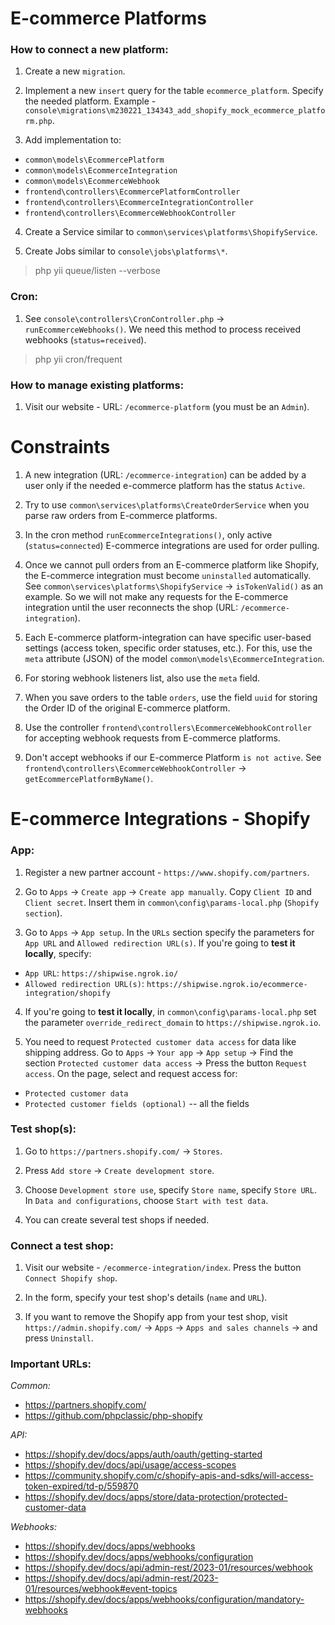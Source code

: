 # E-commerce Platforms

### How to connect a new platform:

1. Create a new `migration`.

2. Implement a new `insert` query for the table `ecommerce_platform`. Specify the needed platform. Example - `console\migrations\m230221_134343_add_shopify_mock_ecommerce_platform.php`.

3. Add implementation to:
- `common\models\EcommercePlatform`
- `common\models\EcommerceIntegration`
- `common\models\EcommerceWebhook`
- `frontend\controllers\EcommercePlatformController`
- `frontend\controllers\EcommerceIntegrationController`
- `frontend\controllers\EcommerceWebhookController`

4. Create a Service similar to `common\services\platforms\ShopifyService`.

5. Create Jobs similar to `console\jobs\platforms\*`.

> php yii queue/listen --verbose

### Cron:
 
1. See `console\controllers\CronController.php` -> `runEcommerceWebhooks()`.
We need this method to process received webhooks (`status=received`).
   
> php yii cron/frequent

### How to manage existing platforms:

1. Visit our website - URL: `/ecommerce-platform` (you must be an `Admin`).

# Constraints

1. A new integration (URL: `/ecommerce-integration`) can be added by a user only if the needed e-commerce platform
has the status `Active`.
   
2. Try to use `common\services\platforms\CreateOrderService` when you parse raw orders from E-commerce platforms.

3. In the cron method `runEcommerceIntegrations()`, only active (`status=connected`) E-commerce integrations are used for
order pulling.
   
4. Once we cannot pull orders from an E-commerce platform like Shopify, the E-commerce integration must become `uninstalled` automatically.
See `common\services\platforms\ShopifyService` -> `isTokenValid()` as an example. So we will not make any requests for the
E-commerce integration until the user reconnects the shop (URL: `/ecommerce-integration`).
   
5. Each E-commerce platform-integration can have specific user-based settings (access token, specific order statuses, etc.). 
For this, use the `meta` attribute (JSON) of the model `common\models\EcommerceIntegration`.

6. For storing webhook listeners list, also use the `meta` field.

7. When you save orders to the table `orders`, use the field `uuid` for storing the Order ID of the original E-commerce platform.

8. Use the controller `frontend\controllers\EcommerceWebhookController` for accepting webhook requests from E-commerce platforms.

9. Don't accept webhooks if our E-commerce Platform `is not active`. See `frontend\controllers\EcommerceWebhookController` -> `getEcommercePlatformByName()`. 


# E-commerce Integrations - Shopify

### App:

1. Register a new partner account - `https://www.shopify.com/partners`.

2. Go to `Apps` -> `Create app` -> `Create app manually`. Copy `Client ID` and `Client secret`. 
Insert them in `common\config\params-local.php` (`Shopify section`).
   
3. Go to `Apps` -> `App setup`. In the `URLs` section specify the parameters for `App URL` and `Allowed redirection URL(s)`.
If you're going to **test it locally**, specify:
   
- `App URL`: `https://shipwise.ngrok.io/`
- `Allowed redirection URL(s)`: `https://shipwise.ngrok.io/ecommerce-integration/shopify`

4. If you're going to **test it locally**, in `common\config\params-local.php` set the parameter `override_redirect_domain`
to `https://shipwise.ngrok.io`.
   
5. You need to request `Protected customer data access` for data like shipping address. 
Go to `Apps` -> `Your app` -> `App setup` -> Find the section `Protected customer data access` ->
Press the button `Request access`. On the page, select and request access for:
   
- `Protected customer data`
- `Protected customer fields (optional)` -- all the fields
   
### Test shop(s):

1. Go to `https://partners.shopify.com/` -> `Stores`.

2. Press `Add store` -> `Create development store`.

3. Choose `Development store use`, specify `Store name`, specify `Store URL`.
In `Data and configurations`, choose `Start with test data`.
   
4. You can create several test shops if needed.

### Connect a test shop:

1. Visit our website - `/ecommerce-integration/index`. Press the button `Connect Shopify shop`.

2. In the form, specify your test shop's details (`name` and `URL`).

3. If you want to remove the Shopify app from your test shop, visit `https://admin.shopify.com/` -> `Apps` -> `Apps and sales channels` -> and press `Uninstall`.

### Important URLs:

*Common:*

- https://partners.shopify.com/
- https://github.com/phpclassic/php-shopify
  
*API:*

- https://shopify.dev/docs/apps/auth/oauth/getting-started
- https://shopify.dev/docs/api/usage/access-scopes
- https://community.shopify.com/c/shopify-apis-and-sdks/will-access-token-expired/td-p/559870
- https://shopify.dev/docs/apps/store/data-protection/protected-customer-data

*Webhooks:*

- https://shopify.dev/docs/apps/webhooks
- https://shopify.dev/docs/apps/webhooks/configuration
- https://shopify.dev/docs/api/admin-rest/2023-01/resources/webhook
- https://shopify.dev/docs/api/admin-rest/2023-01/resources/webhook#event-topics
- https://shopify.dev/docs/apps/webhooks/configuration/mandatory-webhooks
